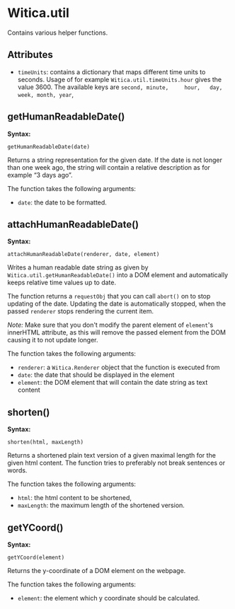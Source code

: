 # Witica.util

Contains various helper functions.

## Attributes
* `timeUnits`: contains a dictionary that maps different time units to seconds. Usage of for example `Witica.util.timeUnits.hour` gives the value 3600. The available keys are `second, minute, 	hour, 	day, week, month, year`,

## getHumanReadableDate()

**Syntax:**

	getHumanReadableDate(date)

Returns a string representation for the given date. If the date is not longer than one week ago, the string will contain a relative description as for example “3 days ago”.

The function takes the following arguments:

* `date`: the date to be formatted.

## attachHumanReadableDate()

**Syntax:**

	attachHumanReadableDate(renderer, date, element)

Writes a human readable date string as given by `Witica.util.getHumanReadableDate()` into a DOM element and automatically keeps relative time values up to date.

The function returns a `requestObj` that you can call `abort()` on to stop updating of the date. Updating the date is automatically stopped, when the passed `renderer` stops rendering the current item. 

*Note:* Make sure that you don't modify the parent element of `element`'s innerHTML attribute, as this will remove the passed element from the DOM causing it to not update longer.

The function takes the following arguments:

* `renderer`: a `Witica.Renderer` object that the function is executed from
*  `date`: the date that should be displayed in the element
* `element`: the DOM element that will contain the date string as text content

## shorten()

**Syntax:**

	shorten(html, maxLength)

Returns a shortened plain text version of a given maximal length for the given html content. The function tries to preferably not break sentences or words.

The function takes the following arguments:

* `html`: the html content to be shortened,
* `maxLength`: the maximum length of the shortened version.

## getYCoord()

**Syntax:**

	getYCoord(element)

Returns the y-coordinate of a DOM element on the webpage.

The function takes the following arguments:

* `element`: the element which y coordinate should be calculated. 